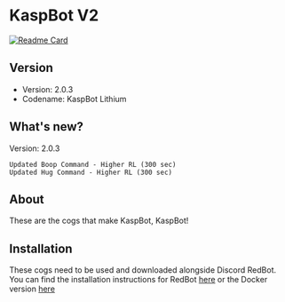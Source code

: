 # KaspBot V2

[![Readme Card](https://github-readme-stats.vercel.app/api/pin/?username=J-Stuff&repo=KaspBot-V2&show_owner=true&show_icons=true&theme=transparent)](https://github.com/anuraghazra/github-readme-stats)

## Version

 - Version: 2.0.3
 - Codename: KaspBot Lithium

## What's new?

Version: 2.0.3
    
    Updated Boop Command - Higher RL (300 sec)
    Updated Hug Command - Higher RL (300 sec)
    


## About
These are the cogs that make KaspBot, KaspBot!


## Installation
These cogs need to be used and downloaded alongside Discord RedBot. You can find the installation instructions for RedBot [here](https://github.com/Cog-Creators/Red-DiscordBot) or the Docker version [here](https://github.com/PhasecoreX/docker-red-discordbot)